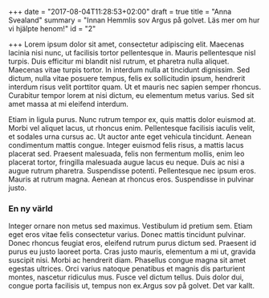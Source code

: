 +++
date = "2017-08-04T11:28:53+02:00"
draft = true
title = "Anna Svealand"
summary = "Innan Hemmlis sov Argus på golvet. Läs mer om hur vi hjälpte henom!"
id = "2"

+++
Lorem ipsum dolor sit amet, consectetur adipiscing elit. Maecenas lacinia nisi nunc, ut facilisis tortor pellentesque in. Mauris pellentesque nisl turpis. Duis efficitur mi blandit nisl rutrum, et pharetra nulla aliquet. Maecenas vitae turpis tortor. In interdum nulla at tincidunt dignissim. Sed dictum, nulla vitae posuere tempus, felis ex sollicitudin ipsum, hendrerit interdum risus velit porttitor quam. Ut et mauris nec sapien semper rhoncus. Curabitur tempor lorem at nisi dictum, eu elementum metus varius. Sed sit amet massa at mi eleifend interdum.

Etiam in ligula purus. Nunc rutrum tempor ex, quis mattis dolor euismod at. Morbi vel aliquet lacus, ut rhoncus enim. Pellentesque facilisis iaculis velit, et sodales urna cursus ac. Ut auctor ante eget vehicula tincidunt. Aenean condimentum mattis congue. Integer euismod felis risus, a mattis lacus placerat sed. Praesent malesuada, felis non fermentum mollis, enim leo placerat tortor, fringilla malesuada augue lacus eu neque. Duis ac nisi a augue rutrum pharetra. Suspendisse potenti. Pellentesque nec ipsum eros. Mauris at rutrum magna. Aenean at rhoncus eros. Suspendisse in pulvinar justo.

### En ny värld
Integer ornare non metus sed maximus. Vestibulum id pretium sem. Etiam eget eros vitae felis consectetur varius. Donec mattis tincidunt pulvinar. Donec rhoncus feugiat eros, eleifend rutrum purus dictum sed. Praesent id purus eu justo laoreet porta. Cras justo mauris, elementum a mi ut, gravida suscipit nisi. Morbi ac hendrerit diam. Phasellus congue magna sit amet egestas ultrices. Orci varius natoque penatibus et magnis dis parturient montes, nascetur ridiculus mus. Fusce vel dictum tellus. Duis dolor dui, congue porta facilisis ut, tempus non ex.Argus sov på golvet. Det var kallt.
